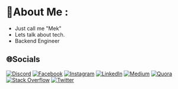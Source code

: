 # <Glad To See You/>

# 💫About Me :
- Just call me "Mek"
- Lets talk about tech.
- Backend Engineer

## 🌐Socials
[![Discord](https://img.shields.io/badge/Discord-%237289DA.svg?logo=discord&logoColor=white)](htttps://discord.gg/610988141892861976) [![Facebook](https://img.shields.io/badge/Facebook-%231877F2.svg?logo=Facebook&logoColor=white)](https://facebook.com/mclanaaghni) [![Instagram](https://img.shields.io/badge/Instagram-%23E4405F.svg?logo=Instagram&logoColor=white)](https://instagram.com/maulanaaghnii) [![LinkedIn](https://img.shields.io/badge/LinkedIn-%230077B5.svg?logo=linkedin&logoColor=white)](https://linkedin.com/in/maulanaaghnii) [![Medium](https://img.shields.io/badge/Medium-12100E?logo=medium&logoColor=white)](https://medium.com/@maulanaaghnii) [![Quora](https://img.shields.io/badge/Quora-%23B92B27.svg?logo=Quora&logoColor=white)](https://quora.com/profile/TB-Maulana-Aghni) [![Stack Overflow](https://img.shields.io/badge/-Stackoverflow-FE7A16?logo=stack-overflow&logoColor=white)](https://stackoverflow.com/users/13270272) [![Twitter](https://img.shields.io/badge/Twitter-%231DA1F2.svg?logo=Twitter&logoColor=white)](https://twitter.com/maulanaaghnii) <!-- [![YouTube](https://img.shields.io/badge/YouTube-%23FF0000.svg?logo=YouTube&logoColor=white)](https://youtube.com/c/Maulana Aghni)  -->



